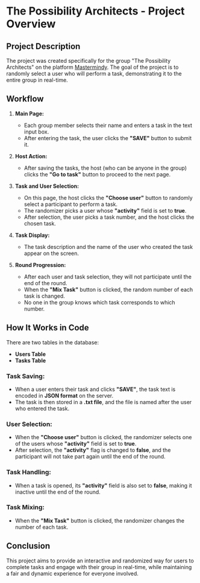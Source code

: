 # The Possibility Architects - Project Overview

## Project Description

The project was created specifically for the group "The Possibility Architects" on the platform [Mastermindy](https://mastermindy.com). The goal of the project is to randomly select a user who will perform a task, demonstrating it to the entire group in real-time.

## Workflow

1. **Main Page:**
    - Each group member selects their name and enters a task in the text input box.
    - After entering the task, the user clicks the **"SAVE"** button to submit it.

2. **Host Action:**
    - After saving the tasks, the host (who can be anyone in the group) clicks the **"Go to task"** button to proceed to the next page.

3. **Task and User Selection:**
    - On this page, the host clicks the **"Choose user"** button to randomly select a participant to perform a task.
    - The randomizer picks a user whose **"activity"** field is set to **true**.
    - After selection, the user picks a task number, and the host clicks the chosen task.

4. **Task Display:**
    - The task description and the name of the user who created the task appear on the screen.

5. **Round Progression:**
    - After each user and task selection, they will not participate until the end of the round.
    - When the **"Mix Task"** button is clicked, the random number of each task is changed.
    - No one in the group knows which task corresponds to which number.

## How It Works in Code

There are two tables in the database:
- **Users Table**
- **Tasks Table**

### Task Saving:
- When a user enters their task and clicks **"SAVE"**, the task text is encoded in **JSON format** on the server.
- The task is then stored in a **.txt file**, and the file is named after the user who entered the task.

### User Selection:
- When the **"Choose user"** button is clicked, the randomizer selects one of the users whose **"activity"** field is set to **true**.
- After selection, the **"activity"** flag is changed to **false**, and the participant will not take part again until the end of the round.

### Task Handling:
- When a task is opened, its **"activity"** field is also set to **false**, making it inactive until the end of the round.

### Task Mixing:
- When the **"Mix Task"** button is clicked, the randomizer changes the number of each task.

## Conclusion

This project aims to provide an interactive and randomized way for users to complete tasks and engage with their group in real-time, while maintaining a fair and dynamic experience for everyone involved.
